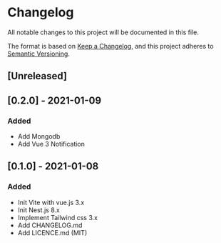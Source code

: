 # Changelog
All notable changes to this project will be documented in this file.

The format is based on [Keep a Changelog](https://keepachangelog.com/en/1.0.0/),
and this project adheres to [Semantic Versioning](https://semver.org/spec/v2.0.0.html).

## [Unreleased]

## [0.2.0] - 2021-01-09
### Added
- Add Mongodb
- Add Vue 3 Notification

## [0.1.0] - 2021-01-08
### Added
- Init Vite with vue.js 3.x
- Init Nest.js 8.x
- Implement Tailwind css 3.x
- Add CHANGELOG.md
- Add LICENCE.md (MIT)
